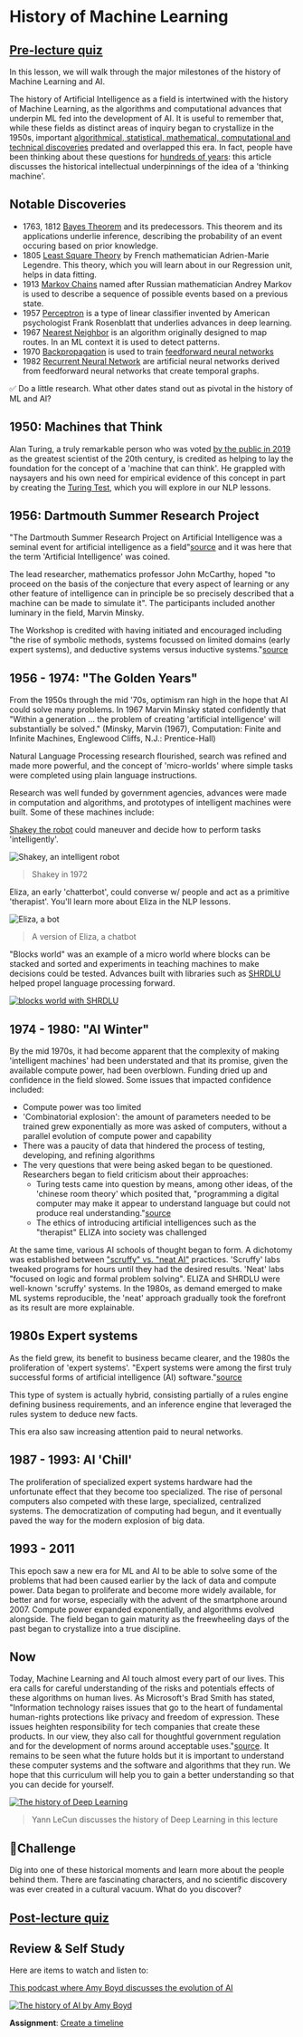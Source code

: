 # History of Machine Learning
## [Pre-lecture quiz](https://jolly-sea-0a877260f.azurestaticapps.net/quiz/3/)

In this lesson, we will walk through the major milestones of the history of Machine Learning and AI.

The history of Artificial Intelligence as a field is intertwined with the history of Machine Learning, as the algorithms and computational advances that underpin ML fed into the development of AI. It is useful to remember that, while these fields as distinct areas of inquiry began to crystallize in the 1950s, important [algorithmical, statistical, mathematical, computational and technical discoveries](https://wikipedia.org/wiki/Timeline_of_machine_learning) predated and overlapped this era. In fact, people have been thinking about these questions for [hundreds of years](https://wikipedia.org/wiki/History_of_artificial_intelligence):  this article discusses the historical intellectual underpinnings of the idea of a 'thinking machine'.
## Notable Discoveries

- 1763, 1812 [Bayes Theorem](https://wikipedia.org/wiki/Bayes%27_theorem) and its predecessors. This theorem and its applications underlie inference, describing the probability of an event occuring based on prior knowledge. 
- 1805 [Least Square Theory](https://wikipedia.org/wiki/Least_squares) by French mathematician Adrien-Marie Legendre. This theory, which you will learn about  in our Regression unit, helps in data fitting. 
- 1913 [Markov Chains](https://wikipedia.org/wiki/Markov_chain) named after Russian mathematician Andrey Markov is used to describe a sequence of possible events based on a previous state.
- 1957 [Perceptron](https://wikipedia.org/wiki/Perceptron) is a type of linear classifier invented by American psychologist Frank Rosenblatt that underlies advances in deep learning. 
- 1967 [Nearest Neighbor](https://wikipedia.org/wiki/Nearest_neighbor) is an algorithm originally designed to map routes. In an ML context it is used to  detect patterns.
- 1970 [Backpropagation](https://wikipedia.org/wiki/Backpropagation) is used to train [feedforward neural networks](https://wikipedia.org/wiki/Feedforward_neural_network) 
- 1982 [Recurrent Neural Network](https://wikipedia.org/wiki/Recurrent_neural_network) are artificial neural networks derived from feedforward neural networks that create temporal graphs.

✅ Do a little research. What other dates stand out as pivotal in the history of ML and AI?
## 1950: Machines that Think

Alan Turing, a truly remarkable person who was voted [by the public in 2019](https://wikipedia.org/wiki/Icons:_The_Greatest_Person_of_the_20th_Century) as the greatest scientist of the 20th century, is credited as helping to lay the foundation for the concept of a 'machine that can think'. He grappled with naysayers and his own need for empirical evidence of this concept in part by creating the [Turing Test](https://www.bbc.com/news/technology-18475646), which you will explore in our NLP lessons.

## 1956: Dartmouth Summer Research Project

"The Dartmouth Summer Research Project on Artificial Intelligence was a seminal event for artificial intelligence as a field"[source](https://250.dartmouth.edu/highlights/artificial-intelligence-ai-coined-dartmouth) and it was here that the term 'Artificial Intelligence' was coined.

The lead researcher, mathematics professor John McCarthy, hoped "to proceed on the basis of the conjecture that every aspect of learning or any other feature of intelligence can in principle be so precisely described that a machine can be made to simulate it". The participants included another luminary in the field, Marvin Minsky.

The Workshop is credited with having initiated and encouraged including "the rise of symbolic methods, systems focussed on limited domains (early expert systems), and deductive systems versus inductive systems."[source](https://wikipedia.org/wiki/Dartmouth_workshop)
## 1956 - 1974: "The Golden Years"

From the 1950s through the mid '70s, optimism ran high in the hope that AI could solve many problems. In 1967 Marvin Minsky stated confidently that "Within a generation ... the problem of creating 'artificial intelligence' will substantially be solved." (Minsky, Marvin (1967), Computation: Finite and Infinite Machines, Englewood Cliffs, N.J.: Prentice-Hall)

Natural Language Processing research flourished, search was refined and made more powerful, and the concept of 'micro-worlds' where simple tasks were completed using plain language instructions.

Research was well funded by government agencies, advances were made in computation and algorithms, and prototypes of intelligent machines were built. Some of these machines include:

[Shakey the robot](https://wikipedia.org/wiki/Shakey_the_robot) could maneuver and decide how to perform tasks 'intelligently'.

![Shakey, an intelligent robot](images/shakey.jpg)
> Shakey in 1972

Eliza, an early 'chatterbot', could converse w/ people and act as a primitive 'therapist'. You'll learn more about Eliza in the NLP lessons.

![Eliza, a bot](images/eliza.png)
> A version of Eliza, a chatbot

"Blocks world" was an example of a micro world where blocks can be stacked and sorted and experiments in teaching machines to make decisions could be tested. Advances built with libraries such as [SHRDLU](https://wikipedia.org/wiki/SHRDLU) helped propel language processing forward. 

[![blocks world with SHRDLU](https://img.youtube.com/vi/QAJz4YKUwqw/0.jpg)](https://www.youtube.com/watch?v=QAJz4YKUwqw "blocks world with SHRDLU")

## 1974 - 1980: "AI Winter"

By the mid 1970s, it had become apparent that the complexity of making 'intelligent machines' had been understated and that its promise, given the available compute power, had been overblown. Funding dried up and confidence in the field slowed. Some issues that impacted confidence included:

- Compute power was too limited
- 'Combinatorial explosion': the amount of parameters needed  to be trained grew exponentially as more was asked of computers, without a parallel evolution of compute power and capability
- There was a paucity of data that hindered the process of testing, developing, and refining algorithms
- The very questions that were being asked began to be questioned. Researchers began to field criticism about their approaches:
  - Turing tests came into question by means, among other ideas, of the 'chinese room theory' which posited that, "programming a digital computer may make it appear to understand language but could not produce real understanding."[source](https://plato.stanford.edu/entries/chinese-room/) 
  - The ethics of introducing artificial intelligences such as the "therapist" ELIZA into society was challenged

At the same time, various AI schools of thought began to form. A dichotomy was established between ["scruffy" vs. "neat AI"](https://wikipedia.org/wiki/Neats_and_scruffies) practices. 'Scruffy' labs tweaked programs for hours until they had the desired results. 'Neat' labs "focused on logic and formal problem solving". ELIZA and SHRDLU were well-known 'scruffy' systems. In the 1980s, as demand emerged to make ML systems reproducible, the 'neat' approach gradually took the forefront as its result are more explainable.
## 1980s Expert systems

As the field grew, its benefit to business became clearer, and the 1980s the proliferation of 'expert systems'. "Expert systems were among the first truly successful forms of artificial intelligence (AI) software."[source](https://wikipedia.org/wiki/Expert_system)

This type of system is actually hybrid, consisting partially of a rules engine defining business requirements, and an inference engine that leveraged the rules system to deduce new facts. 

This era also saw increasing attention paid to neural networks. 

## 1987 - 1993: AI 'Chill'

The proliferation of specialized expert systems hardware had the unfortunate effect that they become too specialized. The rise of personal computers also competed with these large, specialized, centralized systems. The democratization of computing had begun, and it eventually paved the way for the modern explosion of big data.
## 1993 - 2011

This epoch saw a new era for ML and AI to be able to solve some of the problems that had been caused earlier by the lack of data and compute power. Data began to proliferate and become more widely available, for better and for worse, especially with the advent of the smartphone around 2007.  Compute power expanded exponentially, and algorithms evolved alongside. The field began to gain maturity as the freewheeling days of the past began to crystallize into a true discipline. 
## Now

Today, Machine Learning and AI touch almost every part of our lives. This era calls for careful understanding of the risks and potentials effects of these algorithms on human lives. As Microsoft's Brad Smith has stated, "Information technology raises issues that go to the heart of fundamental human-rights protections like privacy and freedom of expression. These issues heighten responsibility for tech companies that create these products. In our view, they also call for thoughtful government regulation and for the development of norms around acceptable uses."[source](https://www.technologyreview.com/2019/12/18/102365/the-future-of-ais-impact-on-society/). It remains to be seen what the future holds but it is important to understand these computer systems and the software and algorithms that they run. We hope that this curriculum will help you to gain a better understanding so that you can decide for yourself.

[![The history of Deep Learning](https://img.youtube.com/vi/mTtDfKgLm54/0.jpg)](https://www.youtube.com/watch?v=mTtDfKgLm54 "The history of Deep Learning")
> Yann LeCun discusses the history of Deep Learning in this lecture
## 🚀Challenge

Dig into one of these historical moments and learn more about the people behind  them. There are fascinating characters, and no scientific discovery was ever created in a cultural vacuum. What do you discover?
## [Post-lecture quiz](https://jolly-sea-0a877260f.azurestaticapps.net/quiz/4/)
## Review & Self Study

Here are items to watch and listen to:

[This podcast where Amy Boyd discusses the evolution of AI](http://runasradio.com/Shows/Show/739)

[![The history of AI by Amy Boyd](https://img.youtube.com/vi/EJt3_bFYKss/0.jpg)](https://www.youtube.com/watch?v=EJt3_bFYKss "The history of AI by Amy Boyd")

**Assignment**: [Create a timeline](assignment.md)
